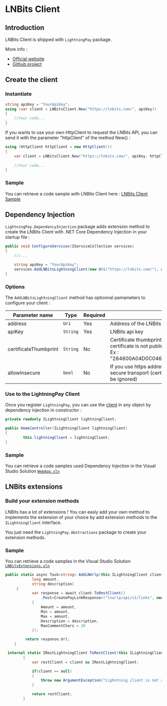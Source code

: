 # LNBits Client

## Introduction

LNBits Client is shipped with `LightningPay` package.

More info : 

- [Official website](https://lnbits.com/)
- [Github project](https://github.com/lnbits/lnbits)

## Create the client

### Instantiate

```c#
string apiKey = "YourApiKey";
using (var client = LNBitsClient.New("https://lnbits.com/", apiKey))
{
	//Your code...
}
```

If you wants to use your own HttpClient to request the LNBits API, you can send it with the parameter "httpClient" of the method New() : 

```c#
using (HttpClient httpClient = new HttpClient())
{
	var client = LNBitsClient.New("https://lnbits.com/", apiKey, httpClient: httpClient);
    
	//Your code...
}
```

### Sample

You can retrieve a code sample with LNBits Client here : [LNBits Client Sample](/samples/LightningPay.Samples.Console/LNBitsClientSample.cs)

## Dependency Injection

`LightningPay.DependencyInjection` package adds extension method to create the LNBits Client with .NET Core Dependency Injection in your startup file : 

```c#
public void ConfigureServices(IServiceCollection services)
{
	///...

	string apiKey = "YourApiKey";
	services.AddLNBitsLightningClient(new Uri("https://lnbits.com/"), apiKey);
}
```

### Options

The `AddLNBitsLightningClient` method has optionnal pamameters to configure your client : 

| Parameter name        | Type     | Required | Description                                                  |
| --------------------- | -------- | -------- | ------------------------------------------------------------ |
| address               | `Uri`    | Yes      | Address of the LNBits api (example : https://lnbits.com/)    |
| apiKey                | `String` | Yes      | LNBits api key                                               |
| certificateThumbprint | `String` | No       | Certificate thumbprint used for your https address if the certificate is not public<br />Ex : "284800A04D0C046636EBE60C37A4F527B8B550F3" |
| allowInsecure         | `bool`   | No       | If you use https address, determine if you allow non secure transport (certificateThumbprint parameter will be ignored) |

### Use to the LightningPay Client

Once you register `LightningPay`, you can use the [client](/documentation/client.md) in any object by dependency injection in constructor : 

```c#
private readonly ILightningClient lightningClient;

public HomeController(ILightningClient lightningClient)
{
        this.lightningClient = lightningClient;
}
```

### Sample

You can retrieve a code samples used Dependency Injection in the Visual Studio Solution [`WebApp.sln`](/samples)

## LNBits extensions

### Build your extension methods

LNBits has a lot of extensions ! You can easly add your own method to implements the extension of your choice by add extension methods to the `ILightningClient` interface.

You just need the `LightningPay.Abstractions` package to create your extension methods.

### Sample

You can retrieve a code samples in the Visual Studio Solution  [`LNBitsExtensions.sln`](/samples)

```c#
public static async Task<string> AddLNUrlp(this ILightningClient client, 
            long amount,
            string description)
     {
            var response = await client.ToRestClient()
                .Post<CreatePayLinkResponse>("lnurlp/api/v1/links", new CreatePayLinkRequest()
            {
                Amount = amount,
                Min = amount,
                Max = amount,
                Description = description,
                MaxCommentChars = 20
            });

         return response.Url;
    }

 internal static IRestLightningClient ToRestClient(this ILightningClient client)
        {
            var restClient = client as IRestLightningClient;

            if(client == null)
            {
                throw new ArgumentException("Lighntning client is not a rest LBBits client !");
            }

            return restClient;
        }
```

